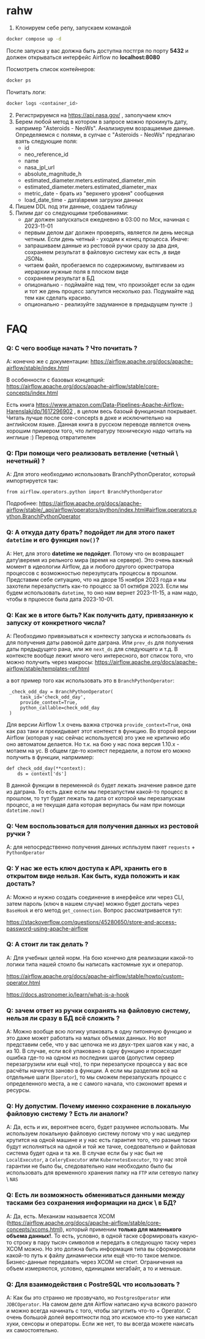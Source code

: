 # rahw

1. Клонируем себе репу, запускаем командой
```bash
docker compose up -d
```
После запуска у вас должна быть доступна постгря по порту **5432** и должен открываться интерфейс Airflow по **localhost:8080**

Посмотреть список контейнеров:
```bash
docker ps 
```
Почитать логи:
```bash
docker logs <container_id> 
```

2. Регистрируемся на https://api.nasa.gov/ , заполучаем ключ
3. Берем любой метод в котором в запросе можно прокинуть дату, например "Asteroids - NeoWs". Анализируем возращаемые данные. Определяемся с полями, в сулчае с "Asteroids - NeoWs" предлагаю взять следующие поля:
   * id
   * neo_reference_id
   * name
   * nasa_jpl_url
   * absolute_magnitude_h
   * estimated_diameter.meters.estimated_diameter_min
   * estimated_diameter.meters.estimated_diameter_max
   * metric_date - брать из "верхнего уровня" сообщения
   * load_date_time - дата\время загрузки данных
4. Пишем DDL под эти данные, создаем таблицу
5. Пилим даг со следующими требованиями:
   * даг должен запускаться ежедневно в 03:00 по Мск, начиная с 2023-11-01
   * первым делом даг должен проверять, является ли день месяца четным. Если день четный - уходим к конец процесса. Иначе:
   * запрашиваем данные из рестовой ручки сразу за два дня, сохраняем результат в файловую систему как есть ,в виде JSONa. 
   * читаем файл, пробегаемся по содержимому, вытягиваем из иерархии нужные поля в плоском виде
   * сохраняем результат в БД
   * опицонально - подймайте над тем, что произойдет если за один и тот же день процесс запутится несколько раз. Подумайте над тем как сделать красиво.
   * опционально - реализуйте задуманное в предыдущем пункте :)

# FAQ
### Q: С чего вообще начать ? Что почитать ? 
A: конечно же с документации: https://airflow.apache.org/docs/apache-airflow/stable/index.html

В особенности с базовых концепций: https://airflow.apache.org/docs/apache-airflow/stable/core-concepts/index.html

Есть книга https://www.amazon.com/Data-Pipelines-Apache-Airflow-Harenslak/dp/1617296902 , в целом весь базоый функционал покрывает. Читать лучше после core-concepts в доке и исключительно на английском языке. Данная книга в русском переводе является очень хорошим примером того, что литературу техническую надо читать на инглише :) Перевод отвратителен

### Q: При помощи чего реализовать ветвление (четный \ нечетный) ? 
A: Для этого необходимо использовать BranchPythonOperator, который импортируется так:
```
from airflow.operators.python import BranchPythonOperator
```
Подробнее: https://airflow.apache.org/docs/apache-airflow/stable/_api/airflow/operators/python/index.html#airflow.operators.python.BranchPythonOperator

### Q: А откуда дату брать? подойдет ли для этого пакет `datetime` и его функция `now()`? 
А: Нет, для этого **datetime не подойдет**. Потому что он возвращает дату\веремя из рельного мира (время на сервере). Это очень важный момент в идеологии Airflow, да и любого другого оркестратора процессов с возможностью перезупусать процессы в прошлом. Представим себе ситуацию, что на дворе 15 ноября 2023 года и мы захотели перезапустить как-то процесс за 01 октября 2023. Если мы будем использовать `datetime`, то оно нам вернет 2023-11-15, а нам надо, чтобы в прцоессе была дата 2023-10-01. 

### Q: Как же в итоге быть? Как получить дату, привязанную к запуску от конкретного числа? 
A: Пеобходимо привязываться к контексту запуска и использовать `ds` для получения даты равоной дате даграна. Или `prev_ds` для получения даты предыдущего рана, или же `next_ds` для следующего и т.д. В контексте вообще лежит много чего интересного, вот список того, что можно получить через макросы: https://airflow.apache.org/docs/apache-airflow/stable/templates-ref.html

а вот пример того как использовать это в `BranchPythonOperator`:
```
 _check_odd_day = BranchPythonOperator(
     task_id='check_odd_day',
     provide_context=True,
     python_callable=check_odd_day
 )
```
Для версии Airflow 1.x очень важна строчка `provide_context=True`, она как раз таки и прокидывает этот контекст в функцию. Во второй версии Airflow (которая у нас сейчас используется) это уже не критично ибо оно автоматом делается. Но т.к. на бою у нас пока версия 1.10.х - мотаем на ус.
В общем где-то контест передаели, а потом его можно получить в функции, напрмимер:
```
def check_odd_day(**context):
    ds = context['ds']
```
В данной функции в переменной `ds` будет лежать значение равное дате из даграна. То есть даже если мы перезапустим какой-то процесс в прошлом, то тут будет лежать та дата от которой мы перезапускам процесс, а не текущая дата которая вернулась бы нам при помощи `datetime.now()`

### Q: Чем воспользоваться для получения данных из рестовой ручки ? 
А: для непосредственно получения данных испльзуем пакет `requests` + `PythonOperator`

### Q: У нас же есть ключ доступа к API, хранить его в открытом виде нельзя. Как быть, куда положить и как достать? 
А: Можно и нужно создать соединение в инерфейсе или через CLI, затем пароль (ключ в нашем случае) можно будет достать через `BaseHook` и его метод `get_connection`. Вопрос рассматривается тут:

https://stackoverflow.com/questions/45280650/store-and-access-password-using-apache-airflow

### Q: А стоит ли так делать ? 
А: Для учебных целей норм. На бою конечно для реализации какой-то логики типа нашей стоило бы написать кастомные хук и оператор. 

https://airflow.apache.org/docs/apache-airflow/stable/howto/custom-operator.html

https://docs.astronomer.io/learn/what-is-a-hook

### Q: зачем ответ из ручки сохранять на файловую систему, нельзя ли сразу в БД всё сложить ?
А: Можно вообще всю логику упаковать в одну питонячую функцию и это даже может работать на малых объемах данных. Но вот представим себе, что у вас цепочка не из двух-трех шагов как у нас, а из 10. В случае, если всё упаковано в одну функцию и происходит ошибка где-то на одном из последних шагов (допустим сервер перезагрузили или ещё что), то при перезапуске процесса у вас все расчёты начнутся заново в функции. А если мы разделим всё на отдельные шаги (`Operator`), то мы сможем перезапускать процесс с определенного места, а не с самого начала, что сэкономит время и ресурсы.

### Q: Ну допустим. Почему именно сохранение в локальную файловую систему ? Есть ли аналоги? 
А: Да, есть и их, вероятнее всего, будет разумнее использовать. Мы используем локальную файловую систему потому что у нас шедулер крутится на одной машине и у нас есть гарантия того, что разные таски будут исполняться на одной и той же тачке, соедовательно и файловая система будет одна и та же. В случае если бы у нас был не `LocalExecutor`, а `CeleryExecutor` или `KubernetesExecutor`, то у нас этой гарантии не было бы, следовательно нам необходило было бы использовать для временного хранения папку на `FTP` или сетевую папку \ `NAS` 

### Q: Есть ли возможность обмениваться данными между тасками без сохранения информации на диск \ в БД? 
А: Да, есть. Механизм называется XCOM (https://airflow.apache.org/docs/apache-airflow/stable/core-concepts/xcoms.html), который применим **только для маленького объема данных!**. То есть, условно, в одной таске сформировать какую-то строку в пару тысяч символов и передать в следующую таску через XCOM можно. Но это должна быть информация типа вы сформировали какой-то путь к файлу динамически или ещё что-то такое мелкое. Бизнес-данные передавать через XCOM не стоит. Ограничения на объем измеряются, условно, единицами мегабайт, а то и меньше.

### Q: Для взаимодействия с PostreSQL что исользовать ? 
A: Как бы это странно не прозвучало, но `PostgresOperator` или `JDBCOperator`. На самом деле для Airflow написано куча всякого разного и можно всегда начинать с того, чтобы загуглить что-то + Operator. С очень большой долей вероятности под это искомое кто-то уже написал хуки, сенсоры и операторы. Если же нет, то вы всегда можете наисать их самостоятельно. 
